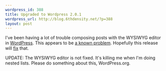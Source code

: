 ```yaml
--- 
wordpress_id: 388
title: Upgraded to Wordpress 2.0.1
wordpress_url: http://blog.6thdensity.net/?p=388
layout: post
---
```

I've been having a lot of trouble composing posts with the WYSIWYG editor in <a href="http://wordpress.org">WordPress</a>.  This appears to be <a href="http://wordpress.org/development/2005/12/wp2/">a known problem</a>.  Hopefully this release will <a href="http://wordpress.org/development/2006/01/201-release/">fix</a> that.

UPDATE: The WYSIWYG editor is not fixed. It's killing me when I'm doing nested lists. Please do something about this, WordPress.org.

